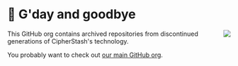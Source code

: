 # 🚧 G'day and goodbye

<img align="right" src="https://avatars.githubusercontent.com/u/66902246?s=300&v=4">

This GitHub org contains archived repositories from discontinued generations of CipherStash's technology.

You probably want to check out [our main GitHub org](https://github.com/cipherstash/).
